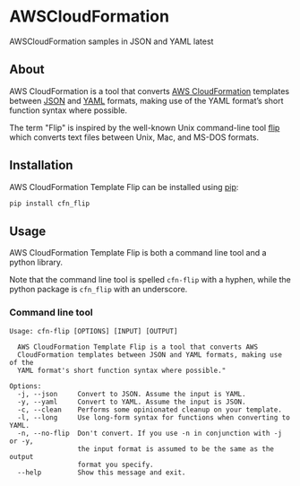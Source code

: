 # AWSCloudFormation
AWSCloudFormation samples in JSON and YAML latest

## About

AWS CloudFormation is a tool that converts [AWS CloudFormation](https://aws.amazon.com/cloudformation/) templates between [JSON](http://json.org/) and [YAML](http://yaml.org) formats, making use of the YAML format’s short function syntax where possible.

The term "Flip" is inspired by the well-known Unix command-line tool [flip](https://ccrma.stanford.edu/~craig/utility/flip/) which converts text files between Unix, Mac, and MS-DOS formats.

## Installation

AWS CloudFormation Template Flip can be installed using [pip](https://pip.pypa.io/en/stable/):

```bash
pip install cfn_flip
```

## Usage

AWS CloudFormation Template Flip is both a command line tool and a python library.

Note that the command line tool is spelled `cfn-flip` with a hyphen, while the python package is `cfn_flip` with an underscore.

### Command line tool

    Usage: cfn-flip [OPTIONS] [INPUT] [OUTPUT]

      AWS CloudFormation Template Flip is a tool that converts AWS
      CloudFormation templates between JSON and YAML formats, making use of the
      YAML format's short function syntax where possible."

    Options:
      -j, --json     Convert to JSON. Assume the input is YAML.
      -y, --yaml     Convert to YAML. Assume the input is JSON.
      -c, --clean    Performs some opinionated cleanup on your template.
      -l, --long     Use long-form syntax for functions when converting to YAML.
      -n, --no-flip  Don't convert. If you use -n in conjunction with -j or -y,
                     the input format is assumed to be the same as the output
                     format you specify.
      --help         Show this message and exit.
